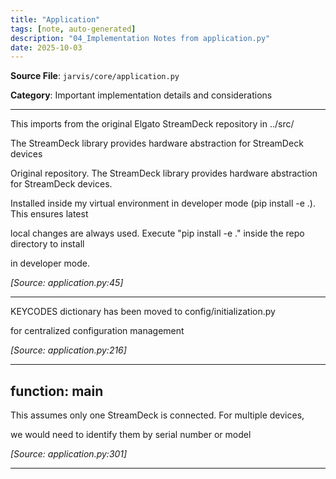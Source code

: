 ```yaml
---
title: "Application"
tags: [note, auto-generated]
description: "04_Implementation Notes from application.py"
date: 2025-10-03
---
```


**Source File**: `jarvis/core/application.py`

**Category**: Important implementation details and considerations

---

<a id="general-1"></a>

This imports from the original Elgato StreamDeck repository in ../src/

 The StreamDeck library provides hardware abstraction for StreamDeck devices

 Original repository. The StreamDeck library provides hardware abstraction for StreamDeck devices.

 Installed inside my virtual environment in developer mode (pip install -e .). This ensures latest

 local changes are always used. Execute "pip install -e ." inside the repo directory to install

 in developer mode.

*[Source: application.py:45]*

---

<a id="general-2"></a>

KEYCODES dictionary has been moved to config/initialization.py

 for centralized configuration management

*[Source: application.py:216]*

---

## function: main

<a id="function:-main-1"></a>

This assumes only one StreamDeck is connected. For multiple devices,

 we would need to identify them by serial number or model

*[Source: application.py:301]*

---
